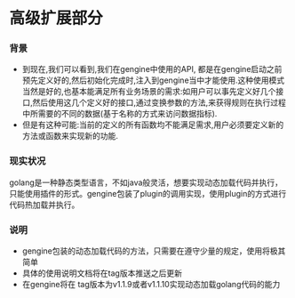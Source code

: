 # 高级扩展部分

### 背景
- 到现在,我们可以看到,我们在gengine中使用的API, 都是在gengine启动之前预先定义好的,然后初始化完成时,注入到gengine当中才能使用.这种使用模式当然是好的,也基本能满足所有业务场景的需求:如用户可以事先定义好几个接口,然后使用这几个定义好的接口,通过变换参数的方法,来获得规则在执行过程中所需要的不同的数据(基于名称的方式来访问数据指标).
- 但是有这种可能:当前的定义的所有函数均不能满足需求,用户必须要定义新的方法或函数来实现新的功能.

### 现实状况
golang是一种静态类型语言，不如java般灵活，想要实现动态加载代码并执行，只能使用插件的形式。gengine包装了plugin的调用实现，使用plugin的方式进行代码热加载并执行。

### 说明
- gengine包装的动态加载代码的方法，只需要在遵守少量的规定，使用将极其简单
- 具体的使用说明文档将在tag版本推送之后更新
- 在gengine将在 tag版本为v1.1.9或者v1.1.10实现动态加载golang代码的能力






